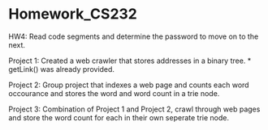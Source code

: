 # Homework_CS232

HW4: Read code segments and determine the password to move on to the next.

Project 1: Created a web crawler that stores addresses in a binary tree. * getLink() was already provided.

Project 2: Group project that indexes a web page and counts each word occourance and stores the word and word count in a trie node.

Project 3: Combination of Project 1 and Project 2, crawl through web pages and store the word count for each in their own seperate trie node.
